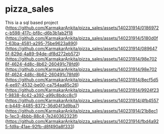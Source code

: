 # pizza_sales
This ia a sql based project
(https://github.com/KarmakarAnkita/pizza_sales/assets/140231914/0186972c-b598-417c-bf8c-d6b3b1ab2f18
(https://github.com/KarmakarAnkita/pizza_sales/assets/140231914/5180d0f1-63ba-4581-a295-75be9623a890)
(https://github.com/KarmakarAnkita/pizza_sales/assets/140231914/0896475f-829d-4a89-94de-df8d272eb572)
(https://github.com/KarmakarAnkita/pizza_sales/assets/140231914/98e7028f-4624-4d8c-8b62-260491c78fd9)
(https://github.com/KarmakarAnkita/pizza_sales/assets/140231914/98e7028f-4624-4d8c-8b62-260491c78fd9)
(https://github.com/KarmakarAnkita/pizza_sales/assets/140231914/8ecf5d54-ee97-4532-be00-ca754aa85c26)
(https://github.com/KarmakarAnkita/pizza_sales/assets/140231914/9924f23f-9838-4c42-a392-a99c8bdcc8c1)
(https://github.com/KarmakarAnkita/pizza_sales/assets/140231914/4fb4557e-b449-4485-8372-36d04f3d9ba7)
(https://github.com/KarmakarAnkita/pizza_sales/assets/140231914/21b8ec1b-1ec3-4bbb-88c4-7e240362323f)
(https://github.com/KarmakarAnkita/pizza_sales/assets/140231914/fbd4a925-fd9a-41ae-92fb-d8f490a8f333)
